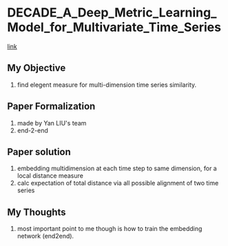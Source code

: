 # DECADE\_A\_Deep\_Metric\_Learning\_Model\_for\_Multivariate\_Time\_Series

[link](http://www-bcf.usc.edu/~liu32/milets17/paper/MiLeTS17_paper_8.pdf)

## My Objective

1. find elegent measure for multi-dimension time series similarity.

## Paper Formalization

1. made by Yan LIU's team
2. end-2-end

## Paper solution

1. embedding multidimension at each time step to same dimension, for a local distance measure
2. calc expectation of total distance via all possible alignment of two time series

## My Thoughts

1. most important point to me though is how to train the embedding network \(end2end\).

